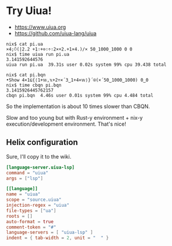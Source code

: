 # Try Uiua!

- https://www.uiua.org
- https://github.com/uiua-lang/uiua

```
nix$ cat pi.ua
×4;⍥(|2.2 +1∶+⊙∶÷∶2×+2.+1×4.)/× 50_1000_1000 0 0
nix$ time uiua run pi.ua
3.141592644576
uiua run pi.ua  39.31s user 0.02s system 99% cpu 39.438 total

nix$ cat pi.bqn
•Show 4×1⊑{⟨1+𝕨,𝕩+2÷×´3‿1+4×𝕨⟩}´⍟(×´50‿1000‿1000) 0‿0
nix$ time cbqn pi.bqn
3.1415926445762157
cbqn pi.bqn  4.46s user 0.01s system 99% cpu 4.484 total
```

So the implementation is about 10 times slower than CBQN.

Slow and too young but with Rust-y environment + nix-y execution/development environment. That's nice!

## Helix configuration

Sure, I'll copy it to the wiki.

```toml
[language-server.uiua-lsp]
command = "uiua"
args = ["lsp"]

[[language]]
name = "uiua"
scope = "source.uiua"
injection-regex = "uiua"
file-types = ["ua"]
roots = []
auto-format = true
comment-token = "#"
language-servers = [ "uiua-lsp" ]
indent = { tab-width = 2, unit = "  " }
```
